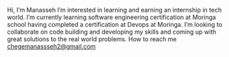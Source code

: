  Hi, I’m Manasseh
  I’m interested in learning and earning an internship in tech world.
   I’m currently learning software engineering certification at Moringa school having completed a certification at Devops at Moringa.
  I’m looking to collaborate on code building and developing my skills and coming up with great solutions to the real world problems. 
  How to reach me chegemanassseh2@gmail.com

